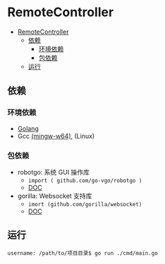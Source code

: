 # RemoteController

<!-- TOC -->

- [RemoteController](#remotecontroller)
  - [依赖](#依赖)
    - [环境依赖](#环境依赖)
    - [包依赖](#包依赖)
  - [运行](#运行)

<!-- /TOC -->

## 依赖

### 环境依赖

- [Golang](https://golang.org/dl/)
- Gcc [(mingw-w64)](http://mingw-w64.org/doku.php), (Linux)

### 包依赖

- robotgo: 系统 GUI 操作库
  - `import ( github.com/go-vgo/robotgo )`
  - [DOC](https://github.com/go-vgo/robotgo/blob/master/README_zh.md)
- gorilla: Websocket 支持库
  - `imort (github.com/gorilla/websocket)`
  - [DOC](https://pkg.go.dev/github.com/gorilla/websocket)

## 运行

```shell
username: /path/to/项目目录$ go run ./cmd/main.go
```
